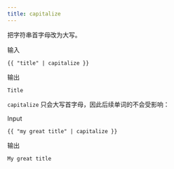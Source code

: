 ```yaml
---
title: capitalize
---
```


把字符串首字母改为大写。

输入
```liquid
{{ "title" | capitalize }}
```

输出
```text
Title
```

`capitalize` 只会大写首字母，因此后续单词的不会受影响：

 Input
```liquid
{{ "my great title" | capitalize }}
```

输出
```text
My great title
```
